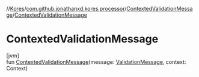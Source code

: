 //[Kores](../../../index.md)/[com.github.jonathanxd.kores.processor](../index.md)/[ContextedValidationMessage](index.md)/[ContextedValidationMessage](-contexted-validation-message.md)

# ContextedValidationMessage

[jvm]\
fun [ContextedValidationMessage](-contexted-validation-message.md)(message: [ValidationMessage](../-validation-message/index.md), context: Context)
